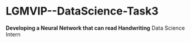 # LGMVIP--DataScience-Task3
**Developing a Neural Network that can read Handwriting**
Data Science Intern
